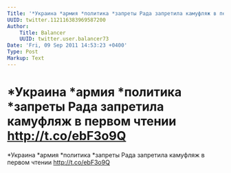 ```yaml
---
Title: '*Украина *армия *политика *запреты Рада запретила камуфляж в первом чтении http://t.co/ebF3o9Q'
UUID: twitter.112116383969587200
Author:
    Title: Balancer
    UUID: twitter.user.balancer73
Date: 'Fri, 09 Sep 2011 14:53:23 +0400'
Type: Post
Markup: Text
---
```


# *Украина *армия *политика *запреты Рада запретила камуфляж в первом чтении http://t.co/ebF3o9Q

*Украина *армия *политика *запреты Рада запретила камуфляж в
первом чтении http://t.co/ebF3o9Q